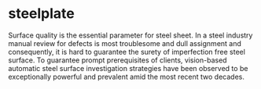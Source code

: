 # steelplate
Surface quality is the essential parameter for steel sheet. In a steel industry manual review for defects is most troublesome and dull assignment and consequently, it is hard to guarantee the surety of imperfection free steel surface. To guarantee prompt prerequisites of clients, vision-based automatic steel surface investigation strategies have been observed to be exceptionally powerful and prevalent amid the most recent two decades.
